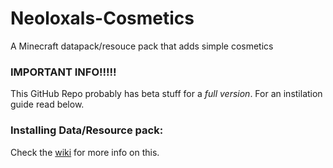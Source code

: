 # Neoloxals-Cosmetics
A Minecraft datapack/resouce pack that adds simple cosmetics

### IMPORTANT INFO!!!!!
This GitHub Repo probably has beta stuff for a _full version_. For an instilation guide read below.

### Installing Data/Resource pack:
Check the [wiki](https://github.com/Neoloxal/Neoloxals-Cosmetics/wiki/Installation) for more info on this.
